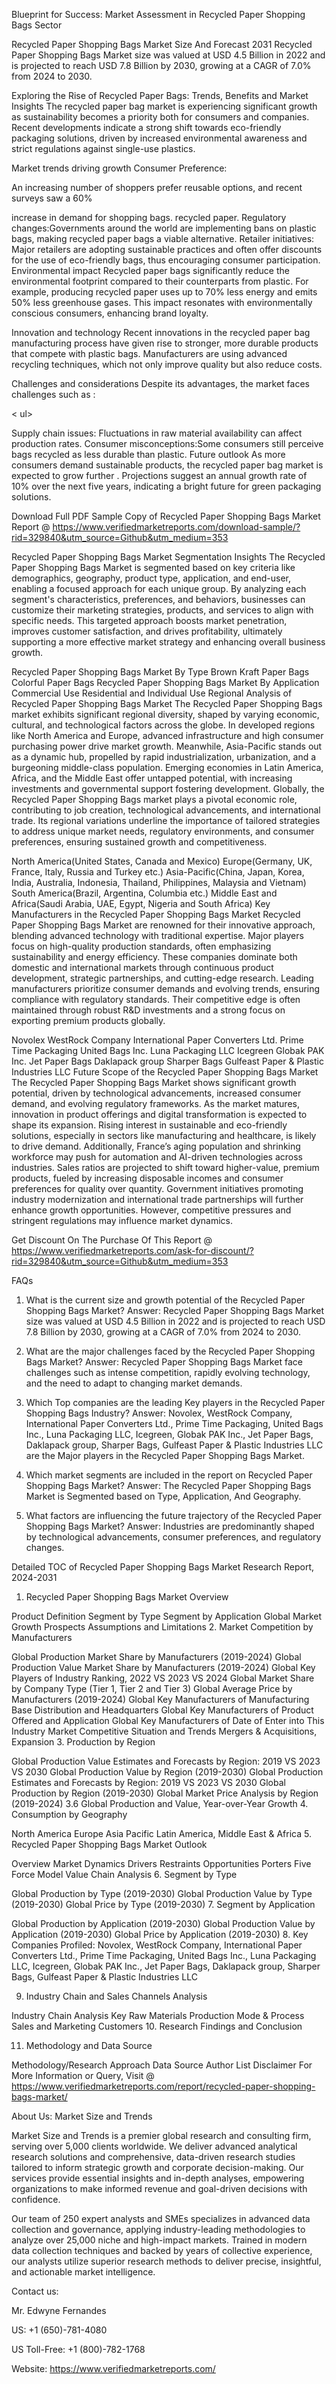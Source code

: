Blueprint for Success: Market Assessment in Recycled Paper Shopping Bags Sector


Recycled Paper Shopping Bags Market Size And Forecast 2031
Recycled Paper Shopping Bags Market size was valued at USD 4.5 Billion in 2022 and is projected to reach USD 7.8 Billion by 2030, growing at a CAGR of 7.0% from 2024 to 2030.

Exploring the Rise of Recycled Paper Bags: Trends, Benefits and Market Insights
The recycled paper bag market is experiencing significant growth as sustainability becomes a priority both for consumers and companies. Recent developments indicate a strong shift towards eco-friendly packaging solutions, driven by increased environmental awareness and strict regulations against single-use plastics.

Market trends driving growth
Consumer Preference:

An increasing number of shoppers prefer reusable options, and recent surveys saw a
60%

increase in demand for shopping bags. recycled paper.
Regulatory changes:Governments around the world are implementing bans on plastic bags, making recycled paper bags a viable alternative.
Retailer initiatives: Major retailers are adopting sustainable practices and often offer discounts for the use of eco-friendly bags, thus encouraging consumer participation.
Environmental impact
Recycled paper bags significantly reduce the environmental footprint compared to their counterparts from plastic. For example, producing recycled paper uses up to 70% less energy and emits 50% less greenhouse gases. This impact resonates with environmentally conscious consumers, enhancing brand loyalty.

Innovation and technology
Recent innovations in the recycled paper bag manufacturing process have given rise to stronger, more durable products that compete with plastic bags. Manufacturers are using advanced recycling techniques, which not only improve quality but also reduce costs.

Challenges and considerations
Despite its advantages, the market faces challenges such as :

< ul>

Supply chain issues: Fluctuations in raw material availability can affect production rates.
Consumer misconceptions:Some consumers still perceive bags recycled as less durable than plastic.
Future outlook
As more consumers demand sustainable products, the recycled paper bag market is expected to grow further . Projections suggest an annual growth rate of 10% over the next five years, indicating a bright future for green packaging solutions.

Download Full PDF Sample Copy of Recycled Paper Shopping Bags Market Report @ https://www.verifiedmarketreports.com/download-sample/?rid=329840&utm_source=Github&utm_medium=353

Recycled Paper Shopping Bags Market Segmentation Insights
The Recycled Paper Shopping Bags Market is segmented based on key criteria like demographics, geography, product type, application, and end-user, enabling a focused approach for each unique group. By analyzing each segment's characteristics, preferences, and behaviors, businesses can customize their marketing strategies, products, and services to align with specific needs. This targeted approach boosts market penetration, improves customer satisfaction, and drives profitability, ultimately supporting a more effective market strategy and enhancing overall business growth.

Recycled Paper Shopping Bags Market By Type
Brown Kraft Paper Bags
Colorful Paper Bags
Recycled Paper Shopping Bags Market By Application
Commercial Use
Residential and Individual Use
Regional Analysis of Recycled Paper Shopping Bags Market
The Recycled Paper Shopping Bags market exhibits significant regional diversity, shaped by varying economic, cultural, and technological factors across the globe. In developed regions like North America and Europe, advanced infrastructure and high consumer purchasing power drive market growth. Meanwhile, Asia-Pacific stands out as a dynamic hub, propelled by rapid industrialization, urbanization, and a burgeoning middle-class population. Emerging economies in Latin America, Africa, and the Middle East offer untapped potential, with increasing investments and governmental support fostering development. Globally, the Recycled Paper Shopping Bags market plays a pivotal economic role, contributing to job creation, technological advancements, and international trade. Its regional variations underline the importance of tailored strategies to address unique market needs, regulatory environments, and consumer preferences, ensuring sustained growth and competitiveness.

North America(United States, Canada and Mexico)
Europe(Germany, UK, France, Italy, Russia and Turkey etc.)
Asia-Pacific(China, Japan, Korea, India, Australia, Indonesia, Thailand, Philippines, Malaysia and Vietnam)
South America(Brazil, Argentina, Columbia etc.)
Middle East and Africa(Saudi Arabia, UAE, Egypt, Nigeria and South Africa)
Key Manufacturers in the Recycled Paper Shopping Bags Market
Recycled Paper Shopping Bags Market are renowned for their innovative approach, blending advanced technology with traditional expertise. Major players focus on high-quality production standards, often emphasizing sustainability and energy efficiency. These companies dominate both domestic and international markets through continuous product development, strategic partnerships, and cutting-edge research. Leading manufacturers prioritize consumer demands and evolving trends, ensuring compliance with regulatory standards. Their competitive edge is often maintained through robust R&D investments and a strong focus on exporting premium products globally.

Novolex
WestRock Company
International Paper Converters Ltd.
Prime Time Packaging
United Bags Inc.
Luna Packaging LLC
Icegreen
Globak PAK Inc.
Jet Paper Bags
Daklapack group
Sharper Bags
Gulfeast Paper & Plastic Industries LLC
Future Scope of the Recycled Paper Shopping Bags Market
The Recycled Paper Shopping Bags Market shows significant growth potential, driven by technological advancements, increased consumer demand, and evolving regulatory frameworks. As the market matures, innovation in product offerings and digital transformation is expected to shape its expansion. Rising interest in sustainable and eco-friendly solutions, especially in sectors like manufacturing and healthcare, is likely to drive demand. Additionally, France’s aging population and shrinking workforce may push for automation and AI-driven technologies across industries. Sales ratios are projected to shift toward higher-value, premium products, fueled by increasing disposable incomes and consumer preferences for quality over quantity. Government initiatives promoting industry modernization and international trade partnerships will further enhance growth opportunities. However, competitive pressures and stringent regulations may influence market dynamics.

Get Discount On The Purchase Of This Report @ https://www.verifiedmarketreports.com/ask-for-discount/?rid=329840&utm_source=Github&utm_medium=353

FAQs
1. What is the current size and growth potential of the Recycled Paper Shopping Bags Market?
Answer: Recycled Paper Shopping Bags Market size was valued at USD 4.5 Billion in 2022 and is projected to reach USD 7.8 Billion by 2030, growing at a CAGR of 7.0% from 2024 to 2030.

2. What are the major challenges faced by the Recycled Paper Shopping Bags Market?
Answer: Recycled Paper Shopping Bags Market face challenges such as intense competition, rapidly evolving technology, and the need to adapt to changing market demands.

3. Which Top companies are the leading Key players in the Recycled Paper Shopping Bags Industry?
Answer: Novolex, WestRock Company, International Paper Converters Ltd., Prime Time Packaging, United Bags Inc., Luna Packaging LLC, Icegreen, Globak PAK Inc., Jet Paper Bags, Daklapack group, Sharper Bags, Gulfeast Paper & Plastic Industries LLC are the Major players in the Recycled Paper Shopping Bags Market.

4. Which market segments are included in the report on Recycled Paper Shopping Bags Market?
Answer: The Recycled Paper Shopping Bags Market is Segmented based on Type, Application, And Geography.

5. What factors are influencing the future trajectory of the Recycled Paper Shopping Bags Market?
Answer: Industries are predominantly shaped by technological advancements, consumer preferences, and regulatory changes.

Detailed TOC of Recycled Paper Shopping Bags Market Research Report, 2024-2031
1. Recycled Paper Shopping Bags Market Overview

Product Definition
Segment by Type
Segment by Application
Global Market Growth Prospects
Assumptions and Limitations
2. Market Competition by Manufacturers

Global Production Market Share by Manufacturers (2019-2024)
Global Production Value Market Share by Manufacturers (2019-2024)
Global Key Players of Industry Ranking, 2022 VS 2023 VS 2024
Global Market Share by Company Type (Tier 1, Tier 2 and Tier 3)
Global Average Price by Manufacturers (2019-2024)
Global Key Manufacturers of Manufacturing Base Distribution and Headquarters
Global Key Manufacturers of Product Offered and Application
Global Key Manufacturers of Date of Enter into This Industry
Market Competitive Situation and Trends
Mergers & Acquisitions, Expansion
3. Production by Region

Global Production Value Estimates and Forecasts by Region: 2019 VS 2023 VS 2030
Global Production Value by Region (2019-2030)
Global Production Estimates and Forecasts by Region: 2019 VS 2023 VS 2030
Global Production by Region (2019-2030)
Global Market Price Analysis by Region (2019-2024) 3.6 Global Production and Value, Year-over-Year Growth
4. Consumption by Geography

North America
Europe
Asia Pacific
Latin America, Middle East & Africa
5. Recycled Paper Shopping Bags Market Outlook

Overview
Market Dynamics
Drivers
Restraints
Opportunities
Porters Five Force Model
Value Chain Analysis 
6. Segment by Type

Global Production by Type (2019-2030)
Global Production Value by Type (2019-2030)
Global Price by Type (2019-2030)
7. Segment by Application

Global Production by Application (2019-2030)
Global Production Value by Application (2019-2030)
Global Price by Application (2019-2030)
8. Key Companies Profiled: Novolex, WestRock Company, International Paper Converters Ltd., Prime Time Packaging, United Bags Inc., Luna Packaging LLC, Icegreen, Globak PAK Inc., Jet Paper Bags, Daklapack group, Sharper Bags, Gulfeast Paper & Plastic Industries LLC

9. Industry Chain and Sales Channels Analysis

Industry Chain Analysis
Key Raw Materials
Production Mode & Process
Sales and Marketing
Customers
10. Research Findings and Conclusion

11. Methodology and Data Source

Methodology/Research Approach
Data Source
Author List
Disclaimer
For More Information or Query, Visit @ https://www.verifiedmarketreports.com/report/recycled-paper-shopping-bags-market/

About Us: Market Size and Trends

Market Size and Trends is a premier global research and consulting firm, serving over 5,000 clients worldwide. We deliver advanced analytical research solutions and comprehensive, data-driven research studies tailored to inform strategic growth and corporate decision-making. Our services provide essential insights and in-depth analyses, empowering organizations to make informed revenue and goal-driven decisions with confidence.

Our team of 250 expert analysts and SMEs specializes in advanced data collection and governance, applying industry-leading methodologies to analyze over 25,000 niche and high-impact markets. Trained in modern data collection techniques and backed by years of collective experience, our analysts utilize superior research methods to deliver precise, insightful, and actionable market intelligence.

Contact us:

Mr. Edwyne Fernandes

US: +1 (650)-781-4080

US Toll-Free: +1 (800)-782-1768

Website: https://www.verifiedmarketreports.com/
